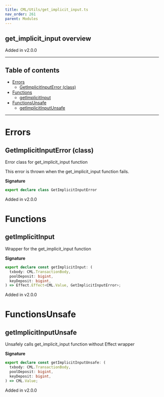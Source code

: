 ```yaml
---
title: CML/Utils/get_implicit_input.ts
nav_order: 261
parent: Modules
---
```


## get_implicit_input overview

Added in v2.0.0

---

<h2 class="text-delta">Table of contents</h2>

- [Errors](#errors)
  - [GetImplicitInputError (class)](#getimplicitinputerror-class)
- [Functions](#functions)
  - [getImplicitInput](#getimplicitinput)
- [FunctionsUnsafe](#functionsunsafe)
  - [getImplicitInputUnsafe](#getimplicitinputunsafe)

---

# Errors

## GetImplicitInputError (class)

Error class for get_implicit_input function

This error is thrown when the get_implicit_input function fails.

**Signature**

```ts
export declare class GetImplicitInputError
```

Added in v2.0.0

# Functions

## getImplicitInput

Wrapper for the get_implicit_input function

**Signature**

```ts
export declare const getImplicitInput: (
  txbody: CML.TransactionBody,
  poolDeposit: bigint,
  keyDeposit: bigint,
) => Effect.Effect<CML.Value, GetImplicitInputError>;
```

Added in v2.0.0

# FunctionsUnsafe

## getImplicitInputUnsafe

Unsafely calls get_implicit_input function without Effect wrapper

**Signature**

```ts
export declare const getImplicitInputUnsafe: (
  txbody: CML.TransactionBody,
  poolDeposit: bigint,
  keyDeposit: bigint,
) => CML.Value;
```

Added in v2.0.0
